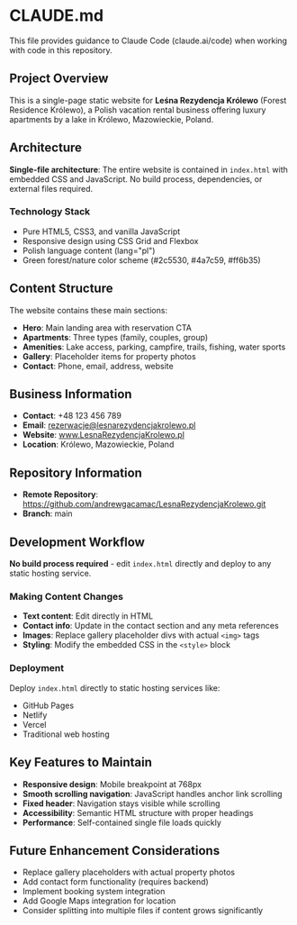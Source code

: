 # CLAUDE.md

This file provides guidance to Claude Code (claude.ai/code) when working with code in this repository.

## Project Overview

This is a single-page static website for **Leśna Rezydencja Królewo** (Forest Residence Królewo), a Polish vacation rental business offering luxury apartments by a lake in Królewo, Mazowieckie, Poland.

## Architecture

**Single-file architecture**: The entire website is contained in `index.html` with embedded CSS and JavaScript. No build process, dependencies, or external files required.

### Technology Stack
- Pure HTML5, CSS3, and vanilla JavaScript
- Responsive design using CSS Grid and Flexbox
- Polish language content (lang="pl")
- Green forest/nature color scheme (#2c5530, #4a7c59, #ff6b35)

## Content Structure

The website contains these main sections:
- **Hero**: Main landing area with reservation CTA
- **Apartments**: Three types (family, couples, group)
- **Amenities**: Lake access, parking, campfire, trails, fishing, water sports
- **Gallery**: Placeholder items for property photos
- **Contact**: Phone, email, address, website

## Business Information
- **Contact**: +48 123 456 789
- **Email**: rezerwacje@lesnarezydencjakrolewo.pl
- **Website**: www.LesnaRezydencjaKrolewo.pl
- **Location**: Królewo, Mazowieckie, Poland

## Repository Information

- **Remote Repository**: https://github.com/andrewgacamac/LesnaRezydencjaKrolewo.git
- **Branch**: main

## Development Workflow

**No build process required** - edit `index.html` directly and deploy to any static hosting service.

### Making Content Changes
- **Text content**: Edit directly in HTML
- **Contact info**: Update in the contact section and any meta references
- **Images**: Replace gallery placeholder divs with actual `<img>` tags
- **Styling**: Modify the embedded CSS in the `<style>` block

### Deployment
Deploy `index.html` directly to static hosting services like:
- GitHub Pages
- Netlify
- Vercel
- Traditional web hosting

## Key Features to Maintain
- **Responsive design**: Mobile breakpoint at 768px
- **Smooth scrolling navigation**: JavaScript handles anchor link scrolling
- **Fixed header**: Navigation stays visible while scrolling
- **Accessibility**: Semantic HTML structure with proper headings
- **Performance**: Self-contained single file loads quickly

## Future Enhancement Considerations
- Replace gallery placeholders with actual property photos
- Add contact form functionality (requires backend)
- Implement booking system integration
- Add Google Maps integration for location
- Consider splitting into multiple files if content grows significantly